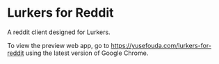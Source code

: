 # Lurkers for Reddit

A reddit client designed for Lurkers.

To view the preview web app, go to https://yusefouda.com/lurkers-for-reddit using the latest version of Google Chrome.
